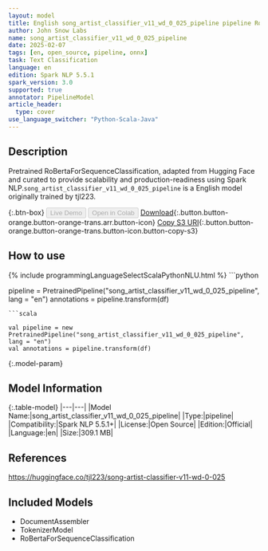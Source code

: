 ```yaml
---
layout: model
title: English song_artist_classifier_v11_wd_0_025_pipeline pipeline RoBertaForSequenceClassification from tjl223
author: John Snow Labs
name: song_artist_classifier_v11_wd_0_025_pipeline
date: 2025-02-07
tags: [en, open_source, pipeline, onnx]
task: Text Classification
language: en
edition: Spark NLP 5.5.1
spark_version: 3.0
supported: true
annotator: PipelineModel
article_header:
  type: cover
use_language_switcher: "Python-Scala-Java"
---
```


## Description

Pretrained RoBertaForSequenceClassification, adapted from Hugging Face and curated to provide scalability and production-readiness using Spark NLP.`song_artist_classifier_v11_wd_0_025_pipeline` is a English model originally trained by tjl223.

{:.btn-box}
<button class="button button-orange" disabled>Live Demo</button>
<button class="button button-orange" disabled>Open in Colab</button>
[Download](https://s3.amazonaws.com/auxdata.johnsnowlabs.com/public/models/song_artist_classifier_v11_wd_0_025_pipeline_en_5.5.1_3.0_1738902771430.zip){:.button.button-orange.button-orange-trans.arr.button-icon}
[Copy S3 URI](s3://auxdata.johnsnowlabs.com/public/models/song_artist_classifier_v11_wd_0_025_pipeline_en_5.5.1_3.0_1738902771430.zip){:.button.button-orange.button-orange-trans.button-icon.button-copy-s3}

## How to use



<div class="tabs-box" markdown="1">
{% include programmingLanguageSelectScalaPythonNLU.html %}
```python

pipeline = PretrainedPipeline("song_artist_classifier_v11_wd_0_025_pipeline", lang = "en")
annotations =  pipeline.transform(df)   

```
```scala

val pipeline = new PretrainedPipeline("song_artist_classifier_v11_wd_0_025_pipeline", lang = "en")
val annotations = pipeline.transform(df)

```
</div>

{:.model-param}
## Model Information

{:.table-model}
|---|---|
|Model Name:|song_artist_classifier_v11_wd_0_025_pipeline|
|Type:|pipeline|
|Compatibility:|Spark NLP 5.5.1+|
|License:|Open Source|
|Edition:|Official|
|Language:|en|
|Size:|309.1 MB|

## References

https://huggingface.co/tjl223/song-artist-classifier-v11-wd-0-025

## Included Models

- DocumentAssembler
- TokenizerModel
- RoBertaForSequenceClassification